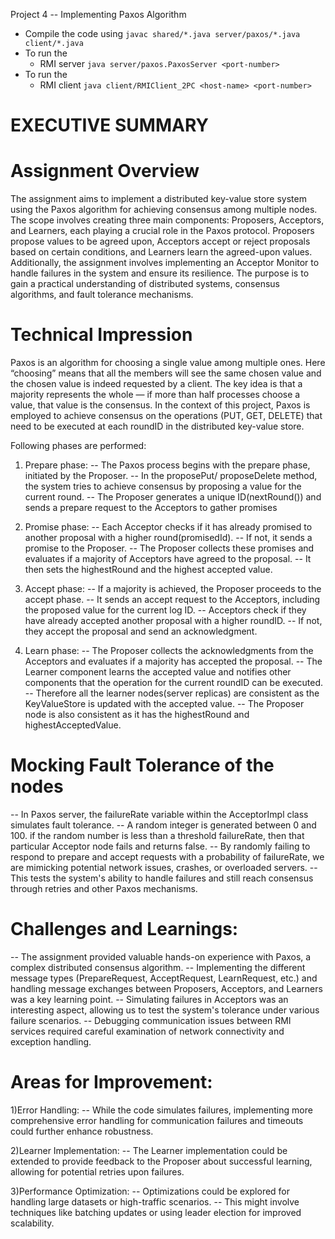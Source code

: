 Project 4 -- Implementing Paxos Algorithm


* Compile the code using `javac shared/*.java server/paxos/*.java client/*.java`
* To run the 
  * RMI server `java server/paxos.PaxosServer <port-number>`
* To run the 
  * RMI client `java client/RMIClient_2PC <host-name> <port-number>`



# EXECUTIVE SUMMARY

# Assignment Overview
The assignment aims to implement a distributed key-value store system using the Paxos algorithm for achieving consensus among multiple nodes. 
The scope involves creating three main components: Proposers, Acceptors, and Learners, each playing a crucial role in the Paxos protocol. 
Proposers propose values to be agreed upon, Acceptors accept or reject proposals based on certain conditions, and Learners learn the agreed-upon values. 
Additionally, the assignment involves implementing an Acceptor Monitor to handle failures in the system and ensure its resilience. 
The purpose is to gain a practical understanding of distributed systems, consensus algorithms, and fault tolerance mechanisms.

# Technical Impression
Paxos is an algorithm for choosing a single value among multiple ones. 
Here “choosing” means that all the members will see the same chosen value and the chosen value is indeed requested by a client. 
The key idea is that a majority represents the whole — if more than half processes choose a value, that value is the consensus.
In the context of this project, Paxos is employed to achieve consensus on the operations (PUT, GET, DELETE) that need to be executed at each roundID in the distributed key-value store.

Following phases are performed:

1) Prepare phase:
-- The Paxos process begins with the prepare phase, initiated by the Proposer. 
-- In the proposePut/ proposeDelete method, the system tries to achieve consensus by proposing a value for the current round. 
-- The Proposer generates a unique ID(nextRound()) and sends a prepare request to the Acceptors to gather promises

2) Promise phase:
-- Each Acceptor checks if it has already promised to another proposal with a higher round(promisedId). 
-- If not, it sends a promise to the Proposer. 
-- The Proposer collects these promises and evaluates if a majority of Acceptors have agreed to the proposal.
-- It then sets the highestRound and the highest accepted value.

3) Accept phase:
-- If a majority is achieved, the Proposer proceeds to the accept phase. 
-- It sends an accept request to the Acceptors, including the proposed value for the current log ID. 
-- Acceptors check if they have already accepted another proposal with a higher roundID. 
-- If not, they accept the proposal and send an acknowledgment.

4) Learn phase:
-- The Proposer collects the acknowledgments from the Acceptors and evaluates if a majority has accepted the proposal.
-- The Learner component learns the accepted value and notifies other components that the operation for the current roundID can be executed.
-- Therefore all the learner nodes(server replicas) are consistent as the KeyValueStore is updated with the accepted value.
-- The Proposer node is also consistent as it has the highestRound and highestAcceptedValue.

# Mocking Fault Tolerance of the nodes
-- In Paxos server, the failureRate variable within the AcceptorImpl class simulates fault tolerance.
-- A random integer is generated between 0 and 100. if the random number is less than a threshold failureRate, then that particular Acceptor node fails and returns false.
-- By randomly failing to respond to prepare and accept requests with a probability of failureRate, we are mimicking potential network issues, crashes, or overloaded servers. 
-- This tests the system's ability to handle failures and still reach consensus through retries and other Paxos mechanisms.

# Challenges and Learnings:

-- The assignment provided valuable hands-on experience with Paxos, a complex distributed consensus algorithm. 
-- Implementing the different message types (PrepareRequest, AcceptRequest, LearnRequest, etc.) and handling message exchanges between Proposers, Acceptors, and Learners was a key learning point.
-- Simulating failures in Acceptors was an interesting aspect, allowing us to test the system's tolerance under various failure scenarios. 
-- Debugging communication issues between RMI services required careful examination of network connectivity and exception handling.


# Areas for Improvement:

1)Error Handling: 
-- While the code simulates failures, implementing more comprehensive error handling for communication failures and timeouts could further enhance robustness.

2)Learner Implementation: 
-- The Learner implementation could be extended to provide feedback to the Proposer about successful learning, allowing for potential retries upon failures.

3)Performance Optimization: 
-- Optimizations could be explored for handling large datasets or high-traffic scenarios.
-- This might involve techniques like batching updates or using leader election for improved scalability.
